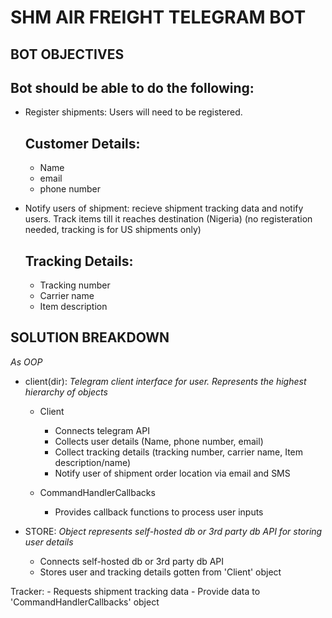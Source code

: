 # SHM AIR FREIGHT TELEGRAM BOT

## BOT OBJECTIVES

Bot should be able to do the following:
---------------------------------------

- Register shipments: Users will need to be registered.
    
    Customer Details:
    ---------------
    + Name
    + email
    + phone number

- Notify users of shipment: recieve shipment tracking data and notify users. Track items till it reaches destination (Nigeria) (no registeration needed, tracking is for US shipments only)

    Tracking Details:
    ----------------
    + Tracking number
    + Carrier name
    + Item description

## SOLUTION BREAKDOWN
_As OOP_

- client(dir):
 _Telegram client interface for user. Represents the highest hierarchy of objects_

    - Client
        + Connects telegram API
        + Collects user details (Name, phone number, email)
        + Collect tracking details (tracking number, carrier name, Item description/name)
        + Notify user of shipment order location via email and SMS
    
    - CommandHandlerCallbacks
        + Provides callback functions to process user inputs

- STORE:
   _Object represents self-hosted db or 3rd party db API for storing user details_
   
    - Connects self-hosted db or 3rd party db API
    - Stores user and tracking details gotten from 'Client' object

Tracker:
    - Requests shipment tracking data
    - Provide data to 'CommandHandlerCallbacks' object

